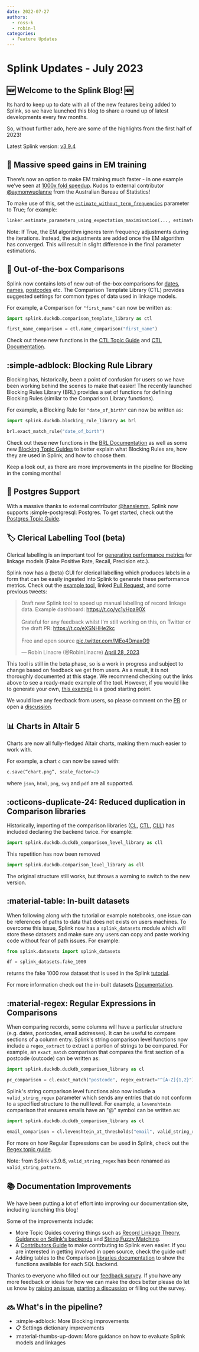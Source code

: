 ```yaml
---
date: 2022-07-27
authors:
  - ross-k
  - robin-l
categories:
  - Feature Updates
---
```


# Splink Updates - July 2023

## :new: Welcome to the Splink Blog! :new:

Its hard to keep up to date with all of the new features being added to Splink, so we have launched this blog to share a round up of latest developments every few months.

So, without further ado, here are some of the highlights from the first half of 2023!

<!-- more -->

Latest Splink version: [v3.9.4](https://github.com/moj-analytical-services/splink/releases/tag/v3.9.4)


## :rocket: Massive speed gains in EM training

There’s now an option to make EM training much faster - in one example we’ve seen at [1000x fold speedup](https://github.com/moj-analytical-services/splink/pull/1369#issuecomment-1611214919).  Kudos to external contributor [@aymonwuolanne](https://github.com/moj-analytical-services/splink/pull/1369) from the Australian Bureau of Statistics! 

To make use of this, set the [`estimate_without_term_frequencies`](https://moj-analytical-services.github.io/splink/linkerest.html#splink.linker.Linker.estimate_parameters_using_expectation_maximisation) parameter to True; for example:

```py
linker.estimate_parameters_using_expectation_maximisation(..., estimate_without_term_frequencies=True)
```

Note: If True, the EM algorithm ignores term frequency adjustments during the iterations. Instead, the adjustments are added once the EM algorithm has converged. This will result in slight difference in the final parameter estimations.

## :gift: Out-of-the-box Comparisons

Splink now contains lots of new out-of-the-box comparisons for [dates](../../comparison_template_library.md#splink.comparison_template_library.DateComparisonBase), [names](../../comparison_template_library.md#splink.comparison_template_library.NameComparisonBase), [postcodes](../../comparison_template_library.md#splink.comparison_template_library.PostcodeComparisonBase) etc. The Comparison Template Library (CTL) provides suggested settings for common types of data used in linkage models. 

For example, a Comparison for `"first_name"` can now be written as:

```py
import splink.duckdb.comparison_template_library as ctl

first_name_comparison = ctl.name_comparison("first_name")
```

Check out these new functions in the [CTL Topic Guide](../../topic_guides/comparisons/comparison_templates.ipynb) and [CTL Documentation](../../comparison_template_library.md).

## :simple-adblock: Blocking Rule Library

Blocking has, historically, been a point of confusion for users so we have been working behind the scenes to make that easier! The recently launched Blocking Rules Library (BRL) provides a set of functions for defining Blocking Rules (similar to the Comparison Library functions). 

For example, a Blocking Rule for `"date_of_birth"` can now be written as:

```py
import splink.duckdb.blocking_rule_library as brl

brl.exact_match_rule("date_of_birth")
```

Check out these new functions in the [BRL Documentation](https://moj-analytical-services.github.io/splink/blocking_rule_library.html) as well as some new [Blocking Topic Guides](https://moj-analytical-services.github.io/splink/topic_guides/blocking/blocking_rules.html) to better explain what Blocking Rules are, how they are used in Splink, and how to choose them.

Keep a look out, as there are more improvements in the pipeline for Blocking in the coming months!

## :elephant: Postgres Support

With a massive thanks to external contributor [@hanslemm](https://github.com/moj-analytical-services/splink/pull/1191), Splink now supports :simple-postgresql: Postgres. To get started, check out the [Postgres Topic Guide](https://moj-analytical-services.github.io/splink/topic_guides/backends/postgres.html).

## :label: Clerical Labelling Tool (beta)

Clerical labelling is an important tool for [generating performance metrics](https://moj-analytical-services.github.io/splink/demos/tutorials/07_Quality_assurance.html) for linkage models (False Positive Rate, Recall, Precision etc.).

Splink now has a (beta) GUI for clerical labelling which produces labels in a form that can be easily ingested into Splink to generate these performance metrics. Check out the [example tool](https://robinlinacre.com/splink_example_charts/example_charts/splink3/labelling_tool_dedupe_only.html), linked [Pull Request](https://github.com/moj-analytical-services/splink/pull/1208), and some previous tweets:

<blockquote class="twitter-tweet"><p lang="en" dir="ltr">Draft new Splink tool to speed up manual labelling of record linkage data. Example dashboard: <a href="https://t.co/yc1yHpa90X">https://t.co/yc1yHpa90X</a> <br><br>Grateful for any feedback whilst I&#39;m still working on this, on Twitter or the draft PR: <a href="https://t.co/eXSNHHe2kc">https://t.co/eXSNHHe2kc</a><br><br>Free and open source <a href="https://t.co/MEo4DmaxO9">pic.twitter.com/MEo4DmaxO9</a></p>&mdash; Robin Linacre (@RobinLinacre) <a href="https://twitter.com/RobinLinacre/status/1651845520057421825?ref_src=twsrc%5Etfw">April 28, 2023</a></blockquote> <script async src="https://platform.twitter.com/widgets.js" charset="utf-8"></script>

This tool is still in the beta phase, so is a work in progress and subject to change based on feedback we get from users. As a result, it is not thoroughly documented at this stage. We recommend checking out the links above to see a ready-made example of the tool. However, if you would like to generate your own, [this example](https://gist.github.com/RobinL/7512b8b3b31c42b13b5a28aac5a363b4) is a good starting point.

We would love any feedback from users, so please comment on the [PR](https://github.com/moj-analytical-services/splink/pull/1208) or open a [discussion](https://github.com/moj-analytical-services/splink/discussions).


## :bar_chart: Charts in Altair 5

Charts are now all fully-fledged Altair charts, making them much easier to work with.  

For example, a chart `c` can now be saved with:

```py
c.save(“chart.png”, scale_factor=2)
```

where `json`, `html`, `png`, `svg` and `pdf` are all supported.


## :octicons-duplicate-24: Reduced duplication in Comparison libraries

Historically, importing of the comparison libraries ([CL](../../comparison_library.md), [CTL](../../comparison_template_library.md), [CLL](../../comparison_level_library.md)) has included declaring the backend twice. For example:

```py 
import splink.duckdb.duckdb_comparison_level_library as cll
```
This repetition has now been removed
```py
import splink.duckdb.comparison_level_library as cll
```
The original structure still works, but throws a warning to switch to the new version.

## :material-table: In-built datasets

When following along with the tutorial or example notebooks, one issue can be references of paths to data that does not exists on users machines. To overcome this issue, Splink now has a `splink_datasets` module which will store these datasets and make sure any users can copy and paste working code without fear of path issues. For example:

```py
from splink.datasets import splink_datasets

df = splink_datasets.fake_1000
```
returns the fake 1000 row dataset that is used in the Splink [tutorial](../../demos/tutorials/00_Tutorial_Introduction.ipynb).

For more information check out the in-built datasets [Documentation](../../datasets.md).

## :material-regex: Regular Expressions in Comparisons

When comparing records, some columns will have a particular structure (e.g. dates, postcodes, email addresses). It can be useful to compare sections of a column entry. Splink's string comparison level functions now include a `regex_extract` to extract a portion of strings to be compared. For example, an `exact_match` comparison that compares the first section of a postcode (outcode) can be written as:

```py
import splink.duckdb.duckdb_comparison_library as cl

pc_comparison = cl.exact_match("postcode", regex_extract="^[A-Z]{1,2}")
```

Splink's string comparison level functions also now include a `valid_string_regex` parameter which sends any entries that do not conform to a specified structure to the null level. For example, a `levenshtein` comparison that ensures emails have an "@" symbol can be written as:

```py
import splink.duckdb.duckdb_comparison_library as cl

email_comparison = cl.levenshtein_at_thresholds("email", valid_string_regex="^[^@]+")
```

For more on how Regular Expressions can be used in Splink, check out the [Regex topic guide](https://moj-analytical-services.github.io/splink/topic_guides/comparisons/regular_expressions.html#example-using-valid_string_regex).

Note: from Splink v3.9.6, `valid_string_regex` has been renamed as `valid_string_pattern`.

## :books: Documentation Improvements

We have been putting a lot of effort into improving our documentation site, including launching this blog!

Some of the improvements include:

* More Topic Guides covering things such as [Record Linkage Theory](https://moj-analytical-services.github.io/splink/topic_guides/theory/record_linkage.html), [Guidance on Splink's backends](https://moj-analytical-services.github.io/splink/topic_guides/backends/backends.html) and [String Fuzzy Matching](https://moj-analytical-services.github.io/splink/topic_guides/comparisons/choosing_comparators.html).
* A [Contributors Guide](https://moj-analytical-services.github.io/splink/CONTRIBUTING.html) to make contrbuting to Splink even easier. If you are interested in getting involved in open source, check the guide out!
* Adding tables to the Comparison [libraries documentation](../../comparison_level_library.md) to show the functions available for each SQL backend. 

Thanks to everyone who filled out our [feedback survey](https://forms.gle/4S9PJgFX7opE9ggu9). If you have any more feedback or ideas for how we can make the docs better please do let us know by [raising an issue](https://github.com/moj-analytical-services/splink/issues), [starting a discussion](https://github.com/moj-analytical-services/splink/discussions) or filling out the survey.

## :soon: What's in the pipeline?

* :simple-adblock:   More Blocking improvements  
* :clipboard:   Settings dictionary improvements  
* :material-thumbs-up-down:   More guidance on how to evaluate Splink models and linkages

